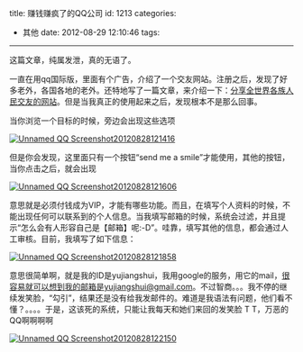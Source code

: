 title: 赚钱赚疯了的QQ公司
id: 1213
categories:
  - 其他
date: 2012-08-29 12:10:46
tags:
---

这篇文章，纯属发泄，真的无语了。

一直在用qq国际版，里面有个广告，介绍了一个交友网站。注册之后，发现了好多老外，各国各地的老外。还特地写了一篇文章，来介绍一下：[分享全世界各族人民交友的网站](http://www.qianxingzhem.com/post-1039.html)。但是当我真正的使用起来之后，发现根本不是那么回事。

当你浏览一个目标的时候，旁边会出现这些选项

[![](http://www.qianxingzhem.com/wp-content/uploads/2012/08/Unnamed-QQ-Screenshot20120828121416.jpg "Unnamed QQ Screenshot20120828121416")](http://www.qianxingzhem.com/wp-content/uploads/2012/08/Unnamed-QQ-Screenshot20120828121416.jpg)

但是你会发现，这里面只有一个按钮“send me a smile”才能使用，其他的按钮，当你点击之后，就会出现

[![](http://www.qianxingzhem.com/wp-content/uploads/2012/08/Unnamed-QQ-Screenshot20120828121606.jpg "Unnamed QQ Screenshot20120828121606")](http://www.qianxingzhem.com/wp-content/uploads/2012/08/Unnamed-QQ-Screenshot20120828121606.jpg)

意思就是必须付钱成为VIP，才能有哪些功能。而且，在填写个人资料的时候，不能出现任何可以联系到的个人信息。当我填写邮箱的时候，系统会过滤，并且提示“怎么会有人形容自己是【邮箱】呢:-D”。哇靠，填写其他的信息，都会通过人工审核。目前，我填写了如下信息：

[![](http://www.qianxingzhem.com/wp-content/uploads/2012/08/Unnamed-QQ-Screenshot20120828121858.jpg "Unnamed QQ Screenshot20120828121858")](http://www.qianxingzhem.com/wp-content/uploads/2012/08/Unnamed-QQ-Screenshot20120828121858.jpg)

意思很简单啊，就是我的ID是yujiangshui，我用google的服务，用它的mail，很容易就可以想到我的邮箱是yujiangshui@gmail.com。不过智商。。。我不停的继续发笑脸，“勾引”，结果还是没有给我发邮件的。难道是我语法有问题，他们看不懂？。。。。于是，这该死的系统，只能让我每天和她们来回的发笑脸 T T，万恶的QQ啊啊啊啊

[![](http://www.qianxingzhem.com/wp-content/uploads/2012/08/Unnamed-QQ-Screenshot20120828122150.jpg "Unnamed QQ Screenshot20120828122150")](http://www.qianxingzhem.com/wp-content/uploads/2012/08/Unnamed-QQ-Screenshot20120828122150.jpg)

&nbsp;

&nbsp;